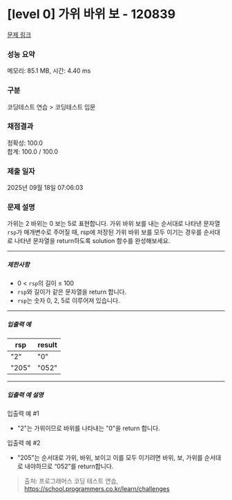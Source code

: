 # [level 0] 가위 바위 보 - 120839 

[문제 링크](https://school.programmers.co.kr/learn/courses/30/lessons/120839) 

### 성능 요약

메모리: 85.1 MB, 시간: 4.40 ms

### 구분

코딩테스트 연습 > 코딩테스트 입문

### 채점결과

정확성: 100.0<br/>합계: 100.0 / 100.0

### 제출 일자

2025년 09월 18일 07:06:03

### 문제 설명

<p>가위는 2 바위는 0 보는 5로 표현합니다. 가위 바위 보를 내는 순서대로 나타낸 문자열 <code>rsp</code>가 매개변수로 주어질 때, rsp에 저장된 가위 바위 보를  모두 이기는 경우를 순서대로 나타낸 문자열을 return하도록 solution 함수를 완성해보세요.</p>

<hr>

<h5>제한사항</h5>

<ul>
<li>0 &lt; <code>rsp</code>의 길이 ≤ 100</li>
<li> <code>rsp</code>와 길이가 같은 문자열을 return 합니다.</li>
<li> <code>rsp</code>는 숫자 0, 2, 5로 이루어져 있습니다.</li>
</ul>

<hr>

<h5>입출력 예</h5>
<table class="table">
        <thead><tr>
<th>rsp</th>
<th>result</th>
</tr>
</thead>
        <tbody><tr>
<td>"2"</td>
<td>"0"</td>
</tr>
<tr>
<td>"205"</td>
<td>"052"</td>
</tr>
</tbody>
      </table>
<hr>

<h5>입출력 예 설명</h5>

<p>입출력 예 #1</p>

<ul>
<li>"2"는 가위이므로 바위를 나타내는 "0"을 return 합니다.</li>
</ul>

<p>입출력 예 #2</p>

<ul>
<li>"205"는 순서대로 가위, 바위, 보이고 이를 모두 이기려면 바위, 보, 가위를 순서대로 내야하므로 “052”를 return합니다.</li>
</ul>


> 출처: 프로그래머스 코딩 테스트 연습, https://school.programmers.co.kr/learn/challenges